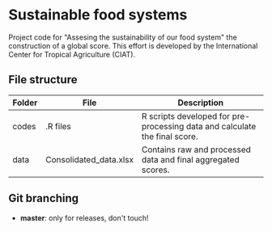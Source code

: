 # Sustainable food systems

Project code for "Assesing the sustainability of our food system" the construction of a global score. This effort is developed by the International Center for Tropical Agriculture (CIAT).

## File structure

| Folder        | File                   | Description |
| ------------- | ---------------------- | -------------|
| codes         | .R files               | R scripts developed for pre-processing data and calculate the final score. |
| data          | Consolidated_data.xlsx | Contains raw and processed data and final aggregated scores. |

## Git branching

* **master**: only for releases, don't touch!
